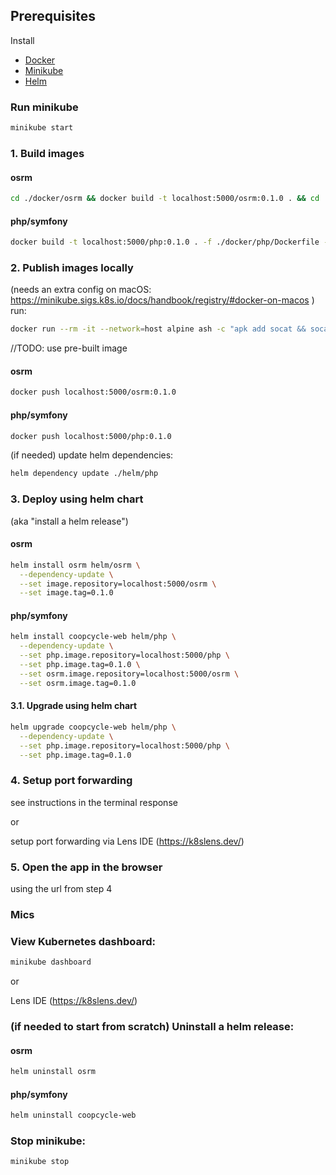 ## Prerequisites

Install
- [Docker](https://www.docker.com/)
- [Minikube](https://minikube.sigs.k8s.io/docs/start/)
- [Helm](https://helm.sh/docs/intro/quickstart/#install-helm)

### Run minikube

```sh
minikube start
```

### 1. Build images

#### osrm
```sh
cd ./docker/osrm && docker build -t localhost:5000/osrm:0.1.0 . && cd ../..
```

#### php/symfony
```sh
docker build -t localhost:5000/php:0.1.0 . -f ./docker/php/Dockerfile --target frankenphp_prod
```


### 2. Publish images locally

(needs an extra config on macOS: https://minikube.sigs.k8s.io/docs/handbook/registry/#docker-on-macos ) run:

```sh
docker run --rm -it --network=host alpine ash -c "apk add socat && socat TCP-LISTEN:5000,reuseaddr,fork TCP:$(minikube ip):5000"
```

//TODO: use pre-built image

#### osrm
```sh
docker push localhost:5000/osrm:0.1.0
```

#### php/symfony
```sh
docker push localhost:5000/php:0.1.0
```

(if needed) update helm dependencies:

```sh
helm dependency update ./helm/php
```

### 3. Deploy using helm chart

(aka "install a helm release")

#### osrm
```sh
helm install osrm helm/osrm \
  --dependency-update \
  --set image.repository=localhost:5000/osrm \
  --set image.tag=0.1.0
```

#### php/symfony
```sh
helm install coopcycle-web helm/php \
  --dependency-update \
  --set php.image.repository=localhost:5000/php \
  --set php.image.tag=0.1.0 \
  --set osrm.image.repository=localhost:5000/osrm \
  --set osrm.image.tag=0.1.0
```

#### 3.1. Upgrade using helm chart

```sh
helm upgrade coopcycle-web helm/php \
  --dependency-update \
  --set php.image.repository=localhost:5000/php \
  --set php.image.tag=0.1.0
```

### 4. Setup port forwarding

see instructions in the terminal response

or

setup port forwarding via Lens IDE (https://k8slens.dev/)

### 5. Open the app in the browser

using the url from step 4


### Mics

### View Kubernetes dashboard:

```sh
minikube dashboard
```

or

Lens IDE (https://k8slens.dev/)

### (if needed to start from scratch) Uninstall a helm release:

#### osrm
```sh
helm uninstall osrm
```

#### php/symfony
```sh
helm uninstall coopcycle-web
```

### Stop minikube:

```sh
minikube stop
```
